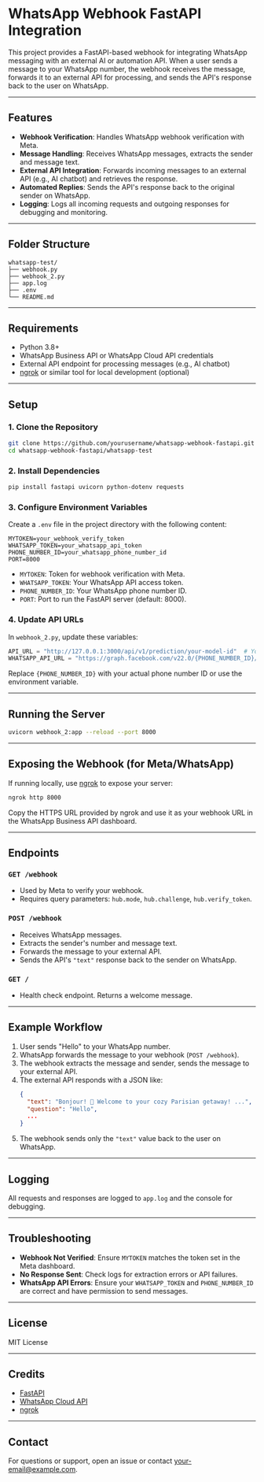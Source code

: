 # WhatsApp Webhook FastAPI Integration

This project provides a FastAPI-based webhook for integrating WhatsApp messaging with an external AI or automation API. When a user sends a message to your WhatsApp number, the webhook receives the message, forwards it to an external API for processing, and sends the API's response back to the user on WhatsApp.

---

## Features

- **Webhook Verification**: Handles WhatsApp webhook verification with Meta.
- **Message Handling**: Receives WhatsApp messages, extracts the sender and message text.
- **External API Integration**: Forwards incoming messages to an external API (e.g., AI chatbot) and retrieves the response.
- **Automated Replies**: Sends the API's response back to the original sender on WhatsApp.
- **Logging**: Logs all incoming requests and outgoing responses for debugging and monitoring.

---

## Folder Structure

```
whatsapp-test/
├── webhook.py
├── webhook_2.py
├── app.log
├── .env
└── README.md
```

---

## Requirements

- Python 3.8+
- WhatsApp Business API or WhatsApp Cloud API credentials
- External API endpoint for processing messages (e.g., AI chatbot)
- [ngrok](https://ngrok.com/) or similar tool for local development (optional)

---

## Setup

### 1. Clone the Repository

```bash
git clone https://github.com/yourusername/whatsapp-webhook-fastapi.git
cd whatsapp-webhook-fastapi/whatsapp-test
```

### 2. Install Dependencies

```bash
pip install fastapi uvicorn python-dotenv requests
```

### 3. Configure Environment Variables

Create a `.env` file in the project directory with the following content:

```
MYTOKEN=your_webhook_verify_token
WHATSAPP_TOKEN=your_whatsapp_api_token
PHONE_NUMBER_ID=your_whatsapp_phone_number_id
PORT=8000
```

- `MYTOKEN`: Token for webhook verification with Meta.
- `WHATSAPP_TOKEN`: Your WhatsApp API access token.
- `PHONE_NUMBER_ID`: Your WhatsApp phone number ID.
- `PORT`: Port to run the FastAPI server (default: 8000).

### 4. Update API URLs

In `webhook_2.py`, update these variables:

```python
API_URL = "http://127.0.0.1:3000/api/v1/prediction/your-model-id"  # Your external API endpoint
WHATSAPP_API_URL = "https://graph.facebook.com/v22.0/{PHONE_NUMBER_ID}/messages"
```

Replace `{PHONE_NUMBER_ID}` with your actual phone number ID or use the environment variable.

---

## Running the Server

```bash
uvicorn webhook_2:app --reload --port 8000
```

---

## Exposing the Webhook (for Meta/WhatsApp)

If running locally, use [ngrok](https://ngrok.com/) to expose your server:

```bash
ngrok http 8000
```

Copy the HTTPS URL provided by ngrok and use it as your webhook URL in the WhatsApp Business API dashboard.

---

## Endpoints

### `GET /webhook`

- Used by Meta to verify your webhook.
- Requires query parameters: `hub.mode`, `hub.challenge`, `hub.verify_token`.

### `POST /webhook`

- Receives WhatsApp messages.
- Extracts the sender's number and message text.
- Forwards the message to your external API.
- Sends the API's `"text"` response back to the sender on WhatsApp.

### `GET /`

- Health check endpoint. Returns a welcome message.

---

## Example Workflow

1. User sends "Hello" to your WhatsApp number.
2. WhatsApp forwards the message to your webhook (`POST /webhook`).
3. The webhook extracts the message and sender, sends the message to your external API.
4. The external API responds with a JSON like:
    ```json
    {
      "text": "Bonjour! 🌟 Welcome to your cozy Parisian getaway! ...",
      "question": "Hello",
      ...
    }
    ```
5. The webhook sends only the `"text"` value back to the user on WhatsApp.

---

## Logging

All requests and responses are logged to `app.log` and the console for debugging.

---

## Troubleshooting

- **Webhook Not Verified**: Ensure `MYTOKEN` matches the token set in the Meta dashboard.
- **No Response Sent**: Check logs for extraction errors or API failures.
- **WhatsApp API Errors**: Ensure your `WHATSAPP_TOKEN` and `PHONE_NUMBER_ID` are correct and have permission to send messages.

---

## License

MIT License

---

## Credits

- [FastAPI](https://fastapi.tiangolo.com/)
- [WhatsApp Cloud API](https://developers.facebook.com/docs/whatsapp/cloud-api)
- [ngrok](https://ngrok.com/)

---

## Contact

For questions or support, open an issue or contact [your-email@example.com](mailto:your-email@example.com).